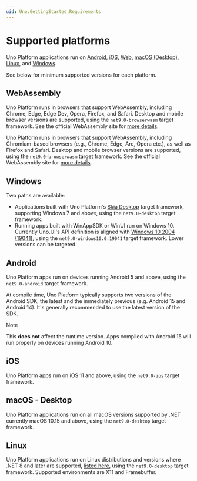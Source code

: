 ```yaml
---
uid: Uno.GettingStarted.Requirements
---
```


# Supported platforms

Uno Platform applications run on [Android](#android), [iOS](#ios), [Web](#webassembly), [macOS (Desktop)](#macos---desktop), [Linux](#linux), and [Windows](#windows).

See below for minimum supported versions for each platform.

## WebAssembly

Uno Platform runs in browsers that support WebAssembly, including Chrome, Edge, Edge Dev, Opera, Firefox, and Safari. Desktop and mobile browser versions are supported, using the `net9.0-browserwasm` target framework. See the official WebAssembly site for [more details](https://webassembly.org/roadmap).

Uno Platform runs in browsers that support WebAssembly, including Chromium-based browsers (e.g., Chrome, Edge, Arc, Opera etc.), as well as Firefox and Safari. Desktop and mobile browser versions are supported, using the `net9.0-browserwasm` target framework. See the official WebAssembly site for [more details](https://webassembly.org/roadmap).

## Windows

Two paths are available:

- Applications built with Uno Platform's [Skia Desktop](xref:Uno.Skia.Desktop) target framework, supporting Windows 7 and above, using the `net9.0-desktop` target framework.
- Running apps built with WinAppSDK or WinUI run on Windows 10. Currently Uno.UI's API definition is aligned with [Windows 10 2004 (19041)](https://learn.microsoft.com/windows/uwp/whats-new/windows-10-build-19041), using the `net9.0-windows10.0.19041` target framework. Lower versions can be targeted.

## Android

Uno Platform apps run on devices running Android 5 and above, using the `net9.0-android` target framework.

At compile time, Uno Platform typically supports two versions of the Android SDK, the latest and the immediately previous (e.g. Android 15 and Android 14). It's generally recommended to use the latest version of the SDK.

> [!NOTE]
> This **does not** affect the runtime version. Apps compiled with Android 15 will run properly on devices running Android 10.

## iOS

Uno Platform apps run on iOS 11 and above, using the `net9.0-ios` target framework.

## macOS - Desktop

Uno Platform applications run on all macOS versions supported by .NET currently macOS 10.15 and above, using the `net9.0-desktop` target framework.

## Linux

Uno Platform applications run on Linux distributions and versions where .NET 8 and later are supported, [listed here](https://learn.microsoft.com/dotnet/core/install/linux), using the `net9.0-desktop` target framework. Supported environments are X11 and Framebuffer.
